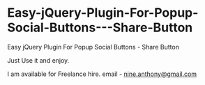 # Easy-jQuery-Plugin-For-Popup-Social-Buttons---Share-Button
Easy jQuery Plugin For Popup Social Buttons - Share Button

Just Use it and enjoy.

I am available for Freelance hire.
email - nine.anthony@gmail.com
